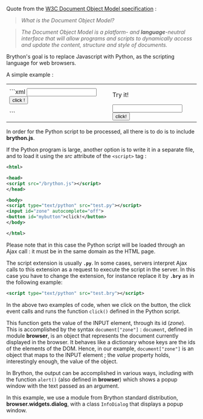 Quote from the [W3C Document Object Model specification](http://www.w3.org/DOM/) :

> _What is the Document Object Model?_

> _The Document Object Model is a platform- and __language__-neutral interface_
> _that will allow programs and scripts to dynamically access and update the_
> _content, structure and style of documents._

Brython's goal is to replace Javascript with Python, as the scripting language for web browsers.

A simple example :

<table>
<tr>
<td>
```xml
<html>

<head>
<script src="/brython.js"></script>
</head>

<body>
<script type="text/python">
from browser import document
from browser.widgets.dialog import InfoDialog

def click(ev):
    InfoDialog("Hello", f"Hello, {document['zone'].value} !")

# bind event 'click' on button to function echo
document["echo"].bind("click", click)
</script>
<input id="zone">
<button id="echo">click !</button>
</body>

</html>
```

</td>
<td style="padding-left:20px">

Try it!

<script type="text/python">
from browser import document
from browser.widgets.dialog import InfoDialog

def click(ev):
    InfoDialog("Hello", f"Hello, {document['zone'].value} !")

# bind event 'click' on button to callback function
document["echo"].bind("click", click)
</script>

<input id="zone">
<button id="echo">click!</button>

</td>
</tr>
</table>

In order for the Python script to be processed, all there is to do is to
include __brython.js__.

If the Python program is large, another option is to write it in a separate
file, and to load it using the _src_ attribute of the `<script>` tag :

```xml
<html>

<head>
<script src="/brython.js"></script>
</head>

<body>
<script type="text/python" src="test.py"></script>
<input id="zone" autocomplete="off">
<button id="mybutton">click!</button>
</body>

</html>
```

Please note that in this case the Python script will be loaded through an
Ajax call : it must be in the same domain as the HTML page.

The script extension is usually __`.py`__. In some cases, servers interpret
Ajax calls to this extension as a request to execute the script in the server.
In this case you have to change the extension, for instance replace it by
__`.bry`__ as in the following example:

```xml
<script type="text/python" src="test.bry"></script>
```

In the above two examples of code, when we click on the button, the click
event calls and runs the function `click()` defined in the Python
script.

This function gets the value of the INPUT element, through its id
(_zone_). This is accomplished by the syntax `document["zone"]` : `document`,
defined in module **browser**, is an object that represents the document
currently displayed in the browser. It behaves like a dictionary whose keys
are the ids of the elements of the DOM. Hence, in our example,
`document["zone"]` is an object that maps to the INPUT element ; the _value_
property holds, interestingly enough, the value of the object.

In Brython, the output can be accomplished in various ways, including with the
function `alert()` (also defined in **browser**) which shows a popup window
with the text passed as an argument.

In this example, we use a module from Brython standard distribution,
**browser.widgets.dialog**, with a class `InfoDialog` that displays
a popup window.

